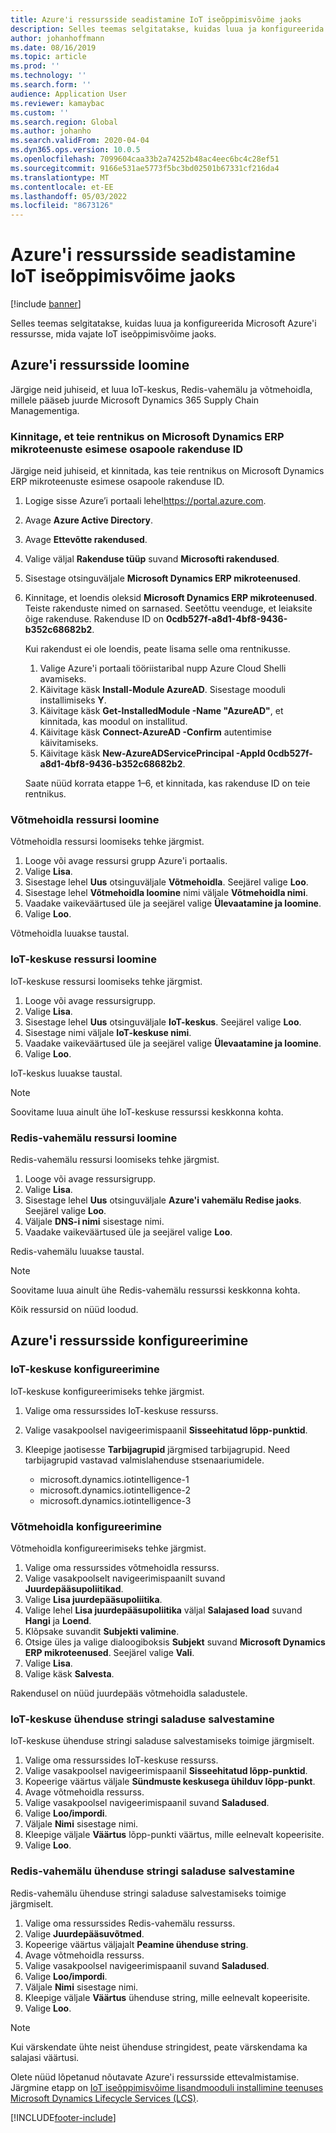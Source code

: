 ```yaml
---
title: Azure'i ressursside seadistamine IoT iseõppimisvõime jaoks
description: Selles teemas selgitatakse, kuidas luua ja konfigureerida Microsoft Azure'i ressursse, mida vajate IoT iseõppimisvõime jaoks.
author: johanhoffmann
ms.date: 08/16/2019
ms.topic: article
ms.prod: ''
ms.technology: ''
ms.search.form: ''
audience: Application User
ms.reviewer: kamaybac
ms.custom: ''
ms.search.region: Global
ms.author: johanho
ms.search.validFrom: 2020-04-04
ms.dyn365.ops.version: 10.0.5
ms.openlocfilehash: 7099604caa33b2a74252b48ac4eec6bc4c28ef51
ms.sourcegitcommit: 9166e531ae5773f5bc3bd02501b67331cf216da4
ms.translationtype: MT
ms.contentlocale: et-EE
ms.lasthandoff: 05/03/2022
ms.locfileid: "8673126"
---
```

# <a name="set-up-azure-resources-for-iot-intelligence"></a>Azure'i ressursside seadistamine IoT iseõppimisvõime jaoks

[!include [banner](../../includes/banner.md)]

Selles teemas selgitatakse, kuidas luua ja konfigureerida Microsoft Azure'i ressursse, mida vajate IoT iseõppimisvõime jaoks.

## <a name="create-azure-resources"></a>Azure'i ressursside loomine

Järgige neid juhiseid, et luua IoT-keskus, Redis-vahemälu ja võtmehoidla, millele pääseb juurde Microsoft Dynamics 365 Supply Chain Managementiga.

### <a name="verify-that-the-microsoft-dynamics-erp-microservices-first-party-app-id-is-in-your-tenant"></a>Kinnitage, et teie rentnikus on Microsoft Dynamics ERP mikroteenuste esimese osapoole rakenduse ID

Järgige neid juhiseid, et kinnitada, kas teie rentnikus on Microsoft Dynamics ERP mikroteenuste esimese osapoole rakenduse ID.

1. Logige sisse Azure’i portaali lehel<https://portal.azure.com>.
2. Avage **Azure Active Directory**.
3. Avage **Ettevõtte rakendused**.
4. Valige väljal **Rakenduse tüüp** suvand **Microsofti rakendused**.
5. Sisestage otsinguväljale **Microsoft Dynamics ERP mikroteenused**.
6. Kinnitage, et loendis oleksid **Microsoft Dynamics ERP mikroteenused**. Teiste rakenduste nimed on sarnased. Seetõttu veenduge, et leiaksite õige rakenduse. Rakenduse ID on **0cdb527f-a8d1-4bf8-9436-b352c68682b2**.

    Kui rakendust ei ole loendis, peate lisama selle oma rentnikusse.

    1. Valige Azure'i portaali tööriistaribal nupp Azure Cloud Shelli avamiseks.
    2. Käivitage käsk **Install-Module AzureAD**. Sisestage mooduli installimiseks **Y**.
    3. Käivitage käsk **Get-InstalledModule -Name "AzureAD"**, et kinnitada, kas moodul on installitud.
    4. Käivitage käsk **Connect-AzureAD -Confirm** autentimise käivitamiseks.
    5. Käivitage käsk **New-AzureADServicePrincipal -AppId 0cdb527f-a8d1-4bf8-9436-b352c68682b2**.

    Saate nüüd korrata etappe 1–6, et kinnitada, kas rakenduse ID on teie rentnikus.

### <a name="create-a-key-vault-resource"></a>Võtmehoidla ressursi loomine

Võtmehoidla ressursi loomiseks tehke järgmist.

1. Looge või avage ressursi grupp Azure'i portaalis.
2. Valige **Lisa**.
3. Sisestage lehel **Uus** otsinguväljale **Võtmehoidla**. Seejärel valige **Loo**.
4. Sisestage lehel **Võtmehoidla loomine** nimi väljale **Võtmehoidla nimi**.
5. Vaadake vaikeväärtused üle ja seejärel valige **Ülevaatamine ja loomine**.
6. Valige **Loo**.

Võtmehoidla luuakse taustal.

### <a name="create-an-iot-hub-resource"></a>IoT-keskuse ressursi loomine

IoT-keskuse ressursi loomiseks tehke järgmist.

1. Looge või avage ressursigrupp.
2. Valige **Lisa**.
3. Sisestage lehel **Uus** otsinguväljale **IoT-keskus**. Seejärel valige **Loo**.
4. Sisestage nimi väljale **IoT-keskuse nimi**.
5. Vaadake vaikeväärtused üle ja seejärel valige **Ülevaatamine ja loomine**.
6. Valige **Loo**.

IoT-keskus luuakse taustal.

> [!NOTE]
> Soovitame luua ainult ühe IoT-keskuse ressurssi keskkonna kohta.

### <a name="create-a-redis-cache-resource"></a>Redis-vahemälu ressursi loomine

Redis-vahemälu ressursi loomiseks tehke järgmist.

1. Looge või avage ressursigrupp.
2. Valige **Lisa**.
3. Sisestage lehel **Uus** otsinguväljale **Azure'i vahemälu Redise jaoks**. Seejärel valige **Loo**.
4. Väljale **DNS-i nimi** sisestage nimi.
5. Vaadake vaikeväärtused üle ja seejärel valige **Loo**.

Redis-vahemälu luuakse taustal.

> [!NOTE]
> Soovitame luua ainult ühe Redis-vahemälu ressurssi keskkonna kohta.

Kõik ressursid on nüüd loodud.

## <a name="configure-the-azure-resources"></a>Azure'i ressursside konfigureerimine

### <a name="configure-the-iot-hub"></a>IoT-keskuse konfigureerimine

IoT-keskuse konfigureerimiseks tehke järgmist.

1. Valige oma ressurssides IoT-keskuse ressurss.
2. Valige vasakpoolsel navigeerimispaanil **Sisseehitatud lõpp-punktid**.
3. Kleepige jaotisesse **Tarbijagrupid** järgmised tarbijagrupid. Need tarbijagrupid vastavad valmislahenduse stsenaariumidele.

    + microsoft.dynamics.iotintelligence-1
    + microsoft.dynamics.iotintelligence-2
    + microsoft.dynamics.iotintelligence-3

### <a name="configure-the-key-vault"></a>Võtmehoidla konfigureerimine

Võtmehoidla konfigureerimiseks tehke järgmist.

1. Valige oma ressurssides võtmehoidla ressurss.
2. Valige vasakpoolselt navigeerimispaanilt suvand **Juurdepääsupoliitikad**.
3. Valige **Lisa juurdepääsupoliitika**.
4. Valige lehel **Lisa juurdepääsupoliitika** väljal **Salajased load** suvand **Hangi** ja **Loend**.
5. Klõpsake suvandit **Subjekti valimine**.
6. Otsige üles ja valige dialoogiboksis **Subjekt** suvand **Microsoft Dynamics ERP mikroteenused**. Seejärel valige **Vali**.
7. Valige **Lisa**.
8. Valige käsk **Salvesta**.

Rakendusel on nüüd juurdepääs võtmehoidla saladustele.

### <a name="save-the-iot-hub-connection-string-secret"></a>IoT-keskuse ühenduse stringi saladuse salvestamine

IoT-keskuse ühenduse stringi saladuse salvestamiseks toimige järgmiselt.

1. Valige oma ressurssides IoT-keskuse ressurss.
2. Valige vasakpoolsel navigeerimispaanil **Sisseehitatud lõpp-punktid**.
3. Kopeerige väärtus väljale **Sündmuste keskusega ühilduv lõpp-punkt**.
4. Avage võtmehoidla ressurss.
5. Valige vasakpoolsel navigeerimispaanil suvand **Saladused**.
6. Valige **Loo/impordi**.
7. Väljale **Nimi** sisestage nimi.
8. Kleepige väljale **Väärtus** lõpp-punkti väärtus, mille eelnevalt kopeerisite.
9. Valige **Loo**.

### <a name="save-the-redis-cache-connection-string-secret"></a>Redis-vahemälu ühenduse stringi saladuse salvestamine

Redis-vahemälu ühenduse stringi saladuse salvestamiseks toimige järgmiselt.

1. Valige oma ressurssides Redis-vahemälu ressurss.
2. Valige **Juurdepääsuvõtmed**.
3. Kopeerige väärtus väljajalt **Peamine ühenduse string**.
4. Avage võtmehoidla ressurss.
5. Valige vasakpoolsel navigeerimispaanil suvand **Saladused**.
6. Valige **Loo/impordi**.
7. Väljale **Nimi** sisestage nimi.
8. Kleepige väljale **Väärtus** ühenduse string, mille eelnevalt kopeerisite.
9. Valige **Loo**.

> [!NOTE]
> Kui värskendate ühte neist ühenduse stringidest, peate värskendama ka salajasi väärtusi.

Olete nüüd lõpetanud nõutavate Azure'i ressursside ettevalmistamise. Järgmine etapp on [IoT iseõppimisvõime lisandmooduli installimine teenuses Microsoft Dynamics Lifecycle Services (LCS)](iot-lcs-setup.md).


[!INCLUDE[footer-include](../../includes/footer-banner.md)]
